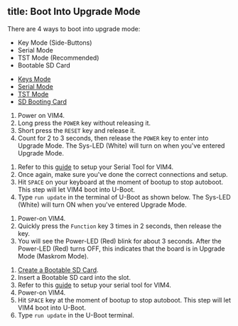title: Boot Into Upgrade Mode
---

There are 4 ways to boot into upgrade mode:

* Key Mode (Side-Buttons)
* Serial Mode
* TST Mode (Recommended)
* Bootable SD Card

<ul class="nav nav-tabs" id="myTab" role="tablist">
  <li class="nav-item" role="presentation">
    <a class="nav-link active" id="keys-tab" data-toggle="tab" href="#keys" role="tab" aria-controls="keys" aria-selected="true">Keys Mode</a>
  </li>
  <li class="nav-item" role="presentation">
    <a class="nav-link" id="serial-tab" data-toggle="tab" href="#serial" role="tab" aria-controls="serial" aria-selected="false">Serial Mode</a>
  </li>
  <li class="nav-item" role="presentation">
    <a class="nav-link" id="tst-tab" data-toggle="tab" href="#tst" role="tab" aria-controls="tst" aria-selected="false">TST Mode</a>
  </li>
  <li class="nav-item" role="presentation">
    <a class="nav-link" id="sdbooting-tab" data-toggle="tab" href="#sdbooting" role="tab" aria-controls="sdbooting" aria-selected="false">SD Booting Card</a>
  </li>
</ul>
<div class="tab-content" id="myTabContent">
<div class="tab-pane fade show active" id="keys" role="tabpanel" aria-labelledby="keys-tab">

1. Power on VIM4.
2. Long press the `POWER` key without releasing it.
3. Short press the `RESET` key and release it.
4. Count for 2 to 3 seconds, then release the `POWER` key to enter into Upgrade Mode. The Sys-LED (White) will turn on when you've entered Upgrade Mode.

</div>
<div class="tab-pane fade" id="serial" role="tabpanel" aria-labelledby="serial-tab">

1. Refer to this [guide](SetupSerialTool.html) to setup your Serial Tool for VIM4.
2. Once again, make sure you've done the correct connections and setup.
3. Hit `SPACE` on your keyboard at the moment of bootup to stop autoboot. This step will let VIM4 boot into U-Boot.
4. Type `run update` in the terminal of U-Boot as shown below. The Sys-LED (White) will turn ON when you've entered Upgrade Mode.

</div>
<div class="tab-pane fade" id="tst" role="tabpanel" aria-labelledby="tst-tab">

1. Power-on VIM4.
2. Quickly press the `Function` key 3 times in 2 seconds, then release the key.
3. You will see the Power-LED (Red) blink for about 3 seconds. After the Power-LED (Red) turns OFF, this indicates that the board is in Upgrade Mode (Maskrom Mode).

</div>
<div class="tab-pane fade" id="sdbooting" role="tabpanel" aria-labelledby="sdbooting-tab">

1. [Create a Bootable SD Card]().
2. Insert a Bootable SD card into the slot.
3. Refer to this [guide](SetupSerialTool.html) to setup your serial tool for VIM4.
4. Power-on VIM4.
5. Hit `SPACE` key at the moment of bootup to stop autoboot. This step will let VIM4 boot into U-Boot.
6. Type `run update` in the U-Boot terminal.

</div>
</div>
